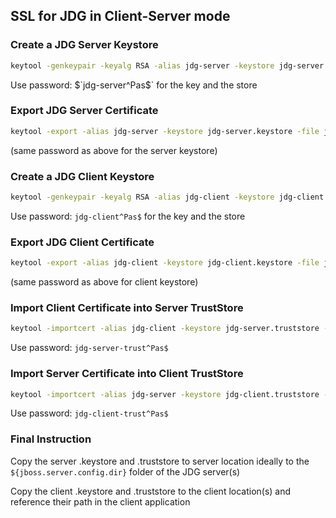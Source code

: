 ## SSL for JDG in Client-Server mode

### Create a JDG Server Keystore

```sh
keytool -genkeypair -keyalg RSA -alias jdg-server -keystore jdg-server.keystore --dname "CN=Vijay Chintalapati,OU=Middleware Specialist,O=Red Hat,L=Raleigh,S=NC,C=US"
```

Use password: $`jdg-server^Pas$` for the key and the store

### Export JDG Server Certificate

```sh
keytool -export -alias jdg-server -keystore jdg-server.keystore -file jdg-server.crt
```

(same password as above for the server keystore)

### Create a JDG Client Keystore

```sh
keytool -genkeypair -keyalg RSA -alias jdg-client -keystore jdg-client.keystore --dname "CN=Vijay Chintalapati,OU=Middleware Specialist,O=Red Hat,L=Raleigh,S=NC,C=US"
```

Use password: `jdg-client^Pas$` for the key and the store

### Export JDG Client Certificate

```sh
keytool -export -alias jdg-client -keystore jdg-client.keystore -file jdg-client.crt
```

(same password as above for client keystore)


### Import Client Certificate into Server TrustStore

```sh
keytool -importcert -alias jdg-client -keystore jdg-server.truststore -file jdg-client.crt
```

Use password: `jdg-server-trust^Pas$`

### Import Server Certificate into Client TrustStore

```sh
keytool -importcert -alias jdg-server -keystore jdg-client.truststore -file jdg-server.crt
```
Use password: `jdg-client-trust^Pas$`

### Final Instruction 

Copy the server .keystore and .truststore to server location ideally to the `${jboss.server.config.dir}` folder of the JDG server(s)

Copy the client .keystore and .truststore to the client location(s) and reference their path in the client application